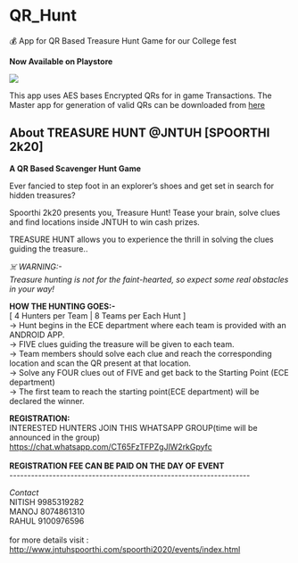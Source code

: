 # QR_Hunt
💰 App for QR Based Treasure Hunt Game for our College fest <br>

**Now Available on Playstore**

[![](https://github.com/NitishGadangi/Freemium-App/blob/master/google_play_store.png?raw=true)](https://play.google.com/store/apps/details?id=com.nitish.qrhunt)

This app uses AES bases Encrypted QRs for in game Transactions. The Master app for generation of valid QRs can be downloaded from [here](https://github.com/NitishGadangi/QR_Hunt-Master) <br>

## About TREASURE HUNT @JNTUH [SPOORTHI 2k20]
**A QR Based Scavenger Hunt Game** <br>

Ever fancied to step foot in an explorer’s shoes and get set in search for hidden treasures? <br>

Spoorthi 2k20 presents you, Treasure Hunt! Tease your brain, solve clues and find locations inside JNTUH to win cash prizes. <br>

TREASURE HUNT allows you to experience the thrill in solving the clues guiding the treasure.. <br>

*☠️ WARNING:-* <br>
*Treasure hunting is not for the faint-hearted, so expect some real obstacles in your way!* <br>
 
**HOW THE HUNTING GOES:-** <br> 
[ 4 Hunters per Team | 8 Teams per Each Hunt ] <br>
-> Hunt begins in the ECE department where each team is provided with an ANDROID APP. <br>
-> FIVE clues guiding the treasure will be given to each team. <br>
-> Team members should solve each clue and reach the corresponding location and scan the QR present at that location. <br>
-> Solve any FOUR clues out of FIVE and get back to the Starting Point (ECE department) <br>
-> The first team to reach the starting point(ECE department) will be declared the winner. <br>

**REGISTRATION:** <br>
INTERESTED HUNTERS JOIN THIS WHATSAPP GROUP(time will be announced in the group) <br>
https://chat.whatsapp.com/CT65FzTFPZgJlW2rkGpyfc <br>
<br>
**REGISTRATION FEE CAN BE PAID ON THE DAY OF EVENT**
<br>
               -------------------------------------------------------------------

*Contact* <br>
NITISH 9985319282 <br>
MANOJ 8074861310 <br>
RAHUL 9100976596 <br>
<br>
for more details visit : http://www.jntuhspoorthi.com/spoorthi2020/events/index.html
